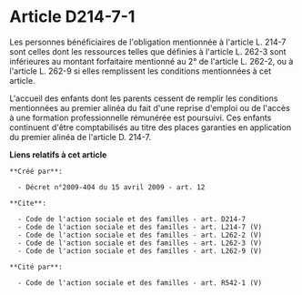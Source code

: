 # Article D214-7-1

Les personnes bénéficiaires de l'obligation mentionnée à l'article L. 214-7 sont celles dont les ressources telles que
définies à l'article L. 262-3 sont inférieures au montant forfaitaire mentionné au 2° de l'article L. 262-2, ou à l'article
L. 262-9 si elles remplissent les conditions mentionnées à cet article. 

L'accueil des enfants dont les parents cessent de remplir les conditions mentionnées au premier alinéa du fait d'une reprise
d'emploi ou de l'accès à une formation professionnelle rémunérée est poursuivi. Ces enfants continuent d'être comptabilisés
au titre des places garanties en application du premier alinéa de l'article D. 214-7.

**Liens relatifs à cet article**

	**Créé par**:

	  - Décret n°2009-404 du 15 avril 2009 - art. 12

	**Cite**:

	  - Code de l'action sociale et des familles - art. D214-7
	  - Code de l'action sociale et des familles - art. L214-7 (V)
	  - Code de l'action sociale et des familles - art. L262-2 (V)
	  - Code de l'action sociale et des familles - art. L262-3 (V)
	  - Code de l'action sociale et des familles - art. L262-9 (V)

	**Cité par**:

	  - Code de l'action sociale et des familles - art. R542-1 (V)
